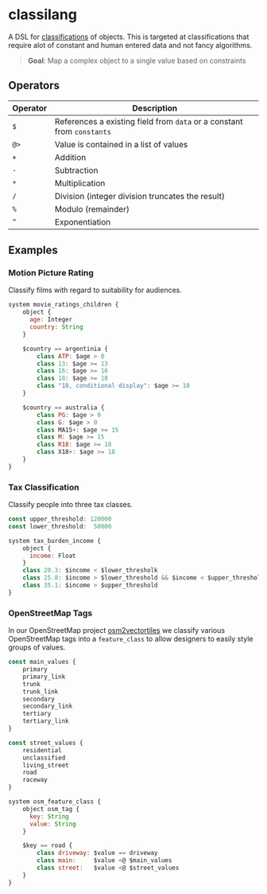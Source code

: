 # classilang
A DSL for [classifications](https://en.wikipedia.org/wiki/Classification) of objects.
This is targeted at classifications that require alot of constant and human entered data and not
fancy algorithms.

> **Goal**: Map a complex object to a single value based on constraints

## Operators

Operator | Description
---------|------------------------------------------------------------------------
`$`      | References a existing field from `data` or a constant from `constants`
`@>`     | Value is contained in a list of values
`+`      | Addition
`-`	     | Subtraction
`*`	     | Multiplication
`/`	     | Division (integer division truncates the result)
`%`	     | Modulo (remainder)
`^`	     | Exponentiation

## Examples

### Motion Picture Rating

Classify films with regard to suitability for audiences.

```javascript
system movie_ratings_children {
    object {
      age: Integer
      country: String
    }

    $country == argentinia {
        class ATP: $age > 0
        class 13: $age >= 13
        class 16: $age >= 16
        class 18: $age >= 18
        class "18, conditional display": $age >= 18
    }

    $country == australia {
        class PG: $age > 0
        class G: $age > 0
        class MA15+: $age >= 15
        class M: $age >= 15
        class R18: $age >= 18
        class X18+: $age >= 18
    }
}
```

### Tax Classification

Classify people into three tax classes.

```javascript
const upper_threshold: 120000
const lower_threshold:  50000

system tax_burden_income {
    object {
      income: Float
    }
    class 20.3: $income < $lower_thresholk
    class 25.8: $income > $lower_threshold && $income < $upper_threshold
    class 35.1: $income > $upper_threshold
}
```


### OpenStreetMap Tags

In our OpenStreetMap project [osm2vectortiles](github.com/osm2vectortiles/osm2vectortiles)
we classify various OpenStreetMap tags into a `feature_class` to allow designers to easily
style groups of values.

```javascript
const main_values {
    primary
    primary_link
    trunk
    trunk_link
    secondary
    secondary_link
    tertiary
    tertiary_link
}

const street_values {
    residential
    unclassified
    living_street
    road
    raceway
}

system osm_feature_class {
    object osm_tag {
      key: String
      value: String
    }

    $key == road {
        class driveway: $value == driveway
        class main:     $value <@ $main_values
        class street:   $value <@ $street_values
    }
}
```
